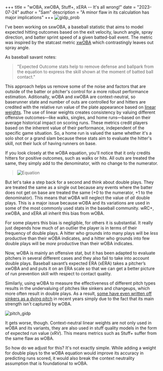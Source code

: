 +++
title = "wOBA, xwOBA, Stuff+, xERA -- It's all wrong!"
date = "2023-07-24"
author = "Sam"
description = "A minor flaw in its calculation has major implications"
+++
![gidp_prob](/GIDP_prob.png)

I've been working on sxwOBA, a baseball statistic that aims to model expected hitting outcomes based on the exit velocity, launch angle, spray direction, and batter sprint speed of a given batted-ball event. The metric was inspired by the statcast metric [xwOBA](https://baseballsavant.mlb.com/leaderboard/expected_statistics) which contrastingly leaves out spray angle. 

As baseball savant notes:
> "Expected Outcome stats help to remove defense and ballpark from the equation to express the skill shown at the moment of batted ball contact."

This approach helps us remove some of the noise and factors that are outside of the batter or pitcher's control for a more robust performance estimation. Aditionally, wOBA and xwOBA are context-neutral, so baserunner state and number of outs are controlled for and hitters are credited with the relative run value of the plate appearance based on [linear weights](https://library.fangraphs.com/principles/linear-weights/). The use of linear weights creates consistency by valuing different offensive outcomes—like walks, singles, and home runs—based on their average historical impact on scoring runs. These metrics credit players based on the inherent value of their performance, independent of the specific game situation. So, a home run is valued the same whether it's a solo shot or a grand slam because these stats aim to evaluate the hitter's skill, not their luck of having runners on base.

If you look closely at the wOBA equation, you'll notice that it only credits hitters for positive outcomes, such as walks or hits. All outs are treated the same, they simply add to the denominator, with no change to the numerator. 

> ![Equation](https://math.vercel.app/?color=white&from=w%20O%20B%20A%3D%5Cfrac%7B0.7%20%5Ctimes%20%28BB%2BHBP%29%20%2B%200.9%20%5Ctimes%201B%20%2B%201.25%20%5Ctimes%202B%20%2B%201.6%20%5Ctimes%203B%20%2B%202%20%5Ctimes%20HR%7D%7BAB%2BBB%2BSF%2BHBP-IBB%7D.svg)

But let's take a step back for a second and think about double plays. They are treated the same as a single out because any events where the batter does not get on base are treated the same (+0 to the numerator, +1 to the denominator). This means that wOBA will neglect the value of *all* double plays. This is a major issue because wOBA and its variations are used in some of the most commonly used stats in the baseball community. wRC+, xwOBA, and xERA all inherit this bias from wOBA.

For some players this bias is negligible, for others it is substantial. It really just depends how much of an outlier the player is in terms of their frequency of double plays. A hitter who grounds into many plays will be *less* productive than their wOBA indicates, and a hitter who grounds into few double plays will be *more* productive than their wOBA indicates.

Now, wOBA is mainly an offensive stat, but it has been adapted to evaluate pitchers in several different cases and they also fail to take into account double plays. Baseball savant’s expected ERA (xERA) takes a pitcher’s xwOBA and and puts it on an ERA scale so that we can get a better picture of run prevention skill with respect to contact quality.

Similarly, using wOBA to measure the effectiveness of different pitch types results in the undervaluing of pitches like sinkers and changeups, which more often result in double plays. As a result, [some have even written off sinkers as a dying pitch](https://blogs.fangraphs.com/go-see-the-two-seamer-before-its-gone/) in recent years simply due to the fact that its main strength isn't captured by wOBA.

![pitch_gidp](/pitch_gidp.png)

It gets worse, though. Context-neutral linear weights are not only used in wOBA and its variants, they are also used in stuff quality models in the form of expected run value (xRV). This means metrics such as Stuff+ suffer from the same flaw as wOBA.

So how do we adjust for this? It's not exactly simple. While adding a weight for double plays to the wOBA equation would improve its accuracy in predicting runs scored, it would also break the context neutrality assumption that is foundational to wOBA. 



